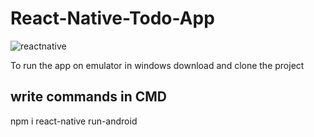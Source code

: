 # React-Native-Todo-App
![reactnative](https://user-images.githubusercontent.com/29555442/96404707-05fc1b80-11f5-11eb-9b3d-80e03150a88a.PNG)

To run the app on emulator in windows
download and clone the project
## write commands in CMD
npm i 
react-native run-android
